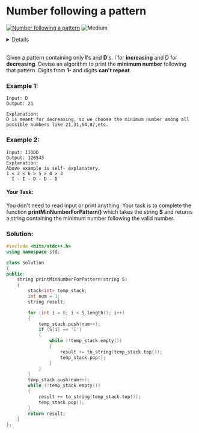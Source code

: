 # Number following a pattern

[![Number following a pattern](https://img.shields.io/badge/-GeeksForGeeks-green?style=for-the-badge&logo=geeksforgeeks&logoColor=Gray)](https://www.geeksforgeeks.org/problems/number-following-a-pattern3126/1) ![Medium](https://img.shields.io/badge/-Medium-green?style=for-the-badge&logoColor=green)


<details>
Author: Avinash Yadav<br>
Date: 04-01-2024
</details><br>

Given a pattern containing only **I**'s and **D**'s. I for **increasing** and D for **decreasing**. Devise an algorithm to print the **minimum number** following that pattern. Digits from **1-** and digits **can't repeat**.

### Example 1:

```
Input: D
Output: 21

Explanation:
D is meant for decreasing, so we choose the minimum number among all possible numbers like 21,31,54,87,etc.
```

### Example 2:

```
Input: IIDDD
Output: 126543
Explanation:
Above example is self- explanatory,
1 < 2 < 6 > 5 > 4 > 3
  I - I - D - D - D
```

#### Your Task:

You don't need to read input or print anything. Your task is to complete the function **printMinNumberForPattern()** which takes the string **S** and returns a string containing the minimum number following the valid number.


### Solution:

```cpp
#include <bits/stdc++.h>
using namespace std;

class Solution
{
public:
    string printMinNumberForPattern(string S)
    {
        stack<int> temp_stack;
        int num = 1;
        string result;

        for (int i = 0; i < S.length(); i++)
        {
            temp_stack.push(num++);
            if (S[i] == 'I')
            {
                while (!temp_stack.empty())
                {
                    result += to_string(temp_stack.top());
                    temp_stack.pop();
                }
            }
        }
        temp_stack.push(num++);
        while (!temp_stack.empty())
        {
            result += to_string(temp_stack.top());
            temp_stack.pop();
        }
        return result;
    }
};
```